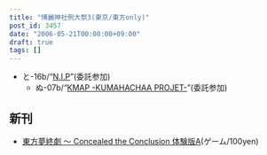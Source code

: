 ```yaml
---
title: "博麗神社例大祭3(東京/東方only)"
post_id: 3457
date: "2006-05-21T00:00:00+09:00"
draft: true
tags: []
---
```



* と-16b/“[N.I.P](http://www.geocities.jp/nip_sigurem/)”(委託参加)
  * ぬ-07b/“[KMAP -KUMAHACHAA PROJET-](http://nyagakiya.sakura.ne.jp/)”(委託参加)
## 新刊



  * [東方夢終劇 ～ Concealed the Conclusion 体験版A](https://danmaq.com/!/thC/)(ゲーム/100yen)
